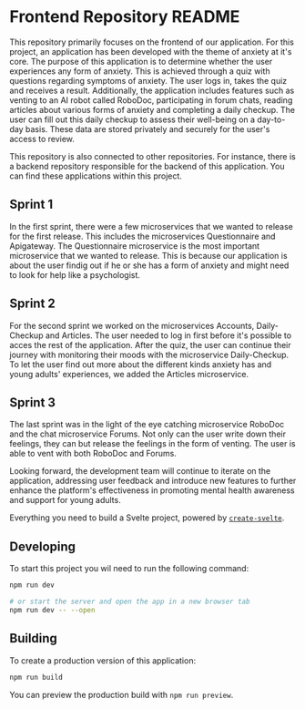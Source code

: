 # Frontend Repository README

This repository primarily focuses on the frontend of our application. For this project, an application has been developed with the theme of anxiety at it's core. The purpose of this application is to determine whether the user experiences any form of anxiety. This is achieved through a quiz with questions regarding symptoms of anxiety. The user logs in, takes the quiz and receives a result. Additionally, the application includes features such as venting to an AI robot called RoboDoc, participating in forum chats, reading articles about various forms of anxiety and completing a daily checkup. The user can fill out this daily checkup to assess their well-being on a day-to-day basis. These data are stored privately and securely for the user's access to review.

This repository is also connected to other repositories. For instance, there is a backend repository responsible for the backend of this application. You can find these applications within this project.

## Sprint 1
In the first sprint, there were a few microservices that we wanted to release for the first release. This includes the microservices Questionnaire and Apigateway. The Questionnaire microservice is the most important microservice that we wanted to release. This is because our application is about the user findig out if he or she has a form of anxiety and might need to look for help like a psychologist. 

## Sprint 2
For the second sprint we worked on the microservices Accounts, Daily-Checkup and Articles. The user needed to log in first before it's possible to acces the rest of the application. After the quiz, the user can continue their journey with monitoring their moods with the microservice Daily-Checkup. To let the user find out more about the different kinds anxiety has and young adults' experiences, we added the Articles microservice. 

## Sprint 3
The last sprint was in the light of the eye catching microservice RoboDoc and the chat microservice Forums. Not only can the user write down their feelings, they can but release the feelings in the form of venting. The user is able to vent with both RoboDoc and Forums.

Looking forward, the development team will continue to iterate on the application, addressing user feedback and introduce new features to further enhance the platform's effectiveness in promoting mental health awareness and support for young adults.

Everything you need to build a Svelte project, powered by [`create-svelte`](https://github.com/sveltejs/kit/tree/master/packages/create-svelte).


## Developing

To start this project you wil need to run the following command:

```bash
npm run dev

# or start the server and open the app in a new browser tab
npm run dev -- --open
```

## Building

To create a production version of this application:

```bash
npm run build
```

You can preview the production build with `npm run preview`.

